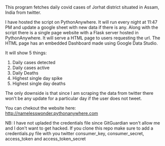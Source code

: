 This program fetches daily covid cases of Jorhat district situated in Assam, India from twitter. 

I have hosted the script on PythonAnywhere. It will run every night at 11:47 PM
and update a google sheet with new data if there is any. Along with the script
there is a single page website with a Flask server hosted in PythonAnywhere. It
will serve a HTML page to users requesting the url. The HTML page has an embedded
Dashboard made using Google Data Studio.

It will show 5 things:

1. Daily cases detected
2. Daily cases active
3. Daily Deaths
4. Highest single day spike
5. Highest single day deaths


The only downside is that since I am scraping the data from twitter there
won't be any update for a particular day if the user does not tweet.

You can chekout the website here: http://namelesswonder.pythonanywhere.com

NB: I have not upladed the credentials file since GitGuardian won't allow me
and I don't want to get hacked. If you clone this repo make sure to add a
credentials.py file with you twitter consumer_key, consumer_secret, 
access_token and access_token_secret
